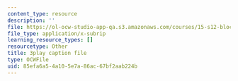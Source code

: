 ```yaml
---
content_type: resource
description: ''
file: https://ol-ocw-studio-app-qa.s3.amazonaws.com/courses/15-s12-blockchain-and-money-fall-2018/85efa6a54a105e7a86ac67bf2aab224b_0UvVOMZqpEA.vtt
file_type: application/x-subrip
learning_resource_types: []
resourcetype: Other
title: 3play caption file
type: OCWFile
uid: 85efa6a5-4a10-5e7a-86ac-67bf2aab224b
---
```

